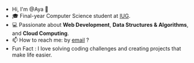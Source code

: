 - Hi, I'm @Aya 👋
- 🎓 Final-year Computer Science student at [IUG](https://www.iugaza.edu.ps).
- 💻 Passionate about **Web Development**, **Data Structures & Algorithms**, and **Cloud Computing**.
- 📫 How to reach me: by [email](mailto:alharazinaya@gmail.com) ?
- Fun Fact : I love solving coding challenges and creating projects that make life easier.
